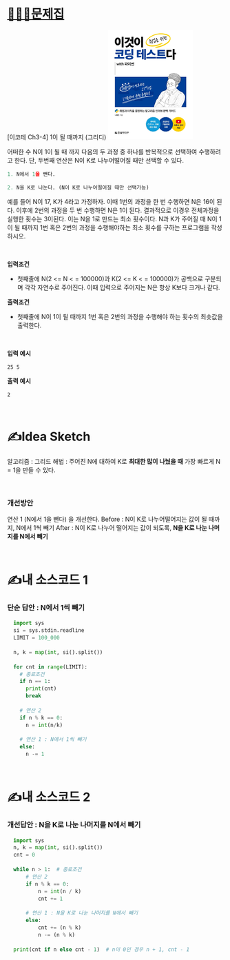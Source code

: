 # [👩🏻‍💻문제집](http://www.kyobobook.co.kr/product/detailViewKor.laf?ejkGb=KOR&mallGb=KOR&barcode=9791162243077)

[이코테 Ch3-4] 1이 될 때까지 (그리디)
[![이코테](../ndb.png)](http://www.kyobobook.co.kr/product/detailViewKor.laf?ejkGb=KOR&mallGb=KOR&barcode=9791162243077)

어떠한 수 N이 1이 될 때 까지 다음의 두 과정 중 하나를 반복적으로 선택하여 수행하려고 한다.
단, 두번째 연산은 N이 K로 나누어떨어질 때만 선택할 수 있다.

```Python
1. N에서 1을 뺀다. 
```

```Python
2. N을 K로 나눈다. (N이 K로 나누어떨어질 때만 선택가능)
```

예를 들어 N이 17, K가 4라고 가정하자. 이때 1번의 과정을 한 번 수행하면 N은 16이 된다.
이후에 2번의 과정을 두 번 수행하면 N은 1이 된다. 결과적으로 이경우 전체과정을 실행한 횟수는 3이된다. 이는 N을 1로 만드는 최소 횟수이다.
N과 K가 주어질 때 N이 1이 될 때까지 1번 혹은 2번의 과정을 수행해야하는 최소 횟수를 구하는 프로그램을 작성하시오.

<br>

**입력조건**
- 첫째줄에 N(2 <= N < = 100000)과 K(2 <= K < = 100000)가 공백으로 구분되며 각각 자연수로 주어진다. 이때 입력으로 주어지는 N은 항상 K보다 크거나 같다.

**출력조건**
- 첫째줄에 N이 1이 될 때까지 1번 혹은 2번의 과정을 수행해야 하는 횟수의 최솟값을 출력한다.

<br>

**입력 예시**
```
25 5
```

**출력 예시**
```
2
```

<br >

# ✍️Idea Sketch

알고리즘 : 그리드
해법 : 주어진 N에 대하여 K로 **최대한 많이 나눴을 때** 가장 빠르게 N = 1을 만들 수 있다.

<br>

### 개선방안
연산 1 (N에서 1을 뺀다) 을 개선한다.
Before : N이 K로 나누어떨어지는 값이 될 때까지, N에서 1씩 빼기
After : N이 K로 나누어 떨어지는 값이 되도록, **N을 K로 나눈 나머지를 N에서 빼기**


<br >


# ✍️내 소스코드 1

### 단순 답안 : N에서 1씩 빼기

```Python
  import sys
  si = sys.stdin.readline
  LIMIT = 100_000

  n, k = map(int, si().split())

  for cnt in range(LIMIT):
    # 종료조건
    if n == 1:
      print(cnt)
      break

    # 연산 2
    if n % k == 0:
      n = int(n/k)

    # 연산 1 : N에서 1씩 빼기
    else:
      n -= 1
```

<br>

# ✍️내 소스코드 2

### 개선답안 : N을 K로 나눈 나머지를 N에서 빼기

```Python
  import sys
  n, k = map(int, si().split())
  cnt = 0

  while n > 1:  # 종료조건
      # 연산 2
      if n % k == 0:
          n = int(n / k)
          cnt += 1

      # 연산 1 : N을 K로 나눈 나머지를 N에서 빼기
      else:
          cnt += (n % k) 
          n -= (n % k)

  print(cnt if n else cnt - 1)  # n이 0인 경우 n + 1, cnt - 1
```